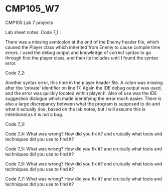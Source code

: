 # CMP105_W7
CMP105 Lab 7 projects

Lab sheet notes:
Code 7_1 :

There was a missing semicolon at the end of the Enemy header file, which caused the Player class which inherited from Enemy to cause compile time errors.
I used the debug output and knowledge of correct syntax to go through first the player class, and then its includes until I found the syntax error.


Code 7_2:

Another syntax error, this time in the player header file. A colon was missing after the 'private' identifier on line 17. Again the IDE debug output was used,
and the error was quickly located within player.h. Also of use was the IDE suggestion dialogue which made identifying the error much easier. There is also a
large discrepancy between what the program is supposed to do and what it actually doe, based on the lab notes, but I will assume this is intentional as it is not 
a bug.


Code 7_3:




Code 7_4: What was wrong? How did you fix it? and cruically what tools and techniques did you use to find it?


Code 7_5: What was wrong? How did you fix it? and cruically what tools and techniques did you use to find it?



Code 7_6: What was wrong? How did you fix it? and cruically what tools and techniques did you use to find it?


Code 7_7: What was wrong? How did you fix it? and cruically what tools and techniques did you use to find it?

